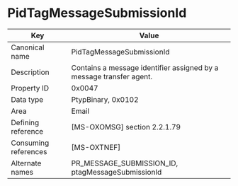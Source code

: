# PidTagMessageSubmissionId

| Key | Value |
|---|---|
| Canonical name | PidTagMessageSubmissionId |
| Description | Contains a message identifier assigned by a message transfer agent. |
| Property ID | 0x0047 |
| Data type | PtypBinary, 0x0102 |
| Area | Email |
| Defining reference | [MS-OXOMSG] section 2.2.1.79 |
| Consuming references | [MS-OXTNEF] |
| Alternate names | PR_MESSAGE_SUBMISSION_ID, ptagMessageSubmissionId |
